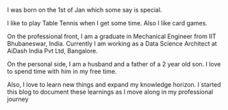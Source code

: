 I was born on the 1st of Jan which some say is special.

I like to play Table Tennis when I get some time. Also I like card games.

On the professional front, I am a graduate in Mechanical Engineer from IIT Bhubaneswar, India. 
Currently I am working as a Data Science Architect at AiDash India Pvt Ltd, Bangalore.

On the personal side, I am a husband and a father of a 2 year old son. 
I love to spend time with him in my free time.

Also, I love to learn new things and expand my knowledge horizon. 
I started this blog to document these learnings as I move along in my professional journey


